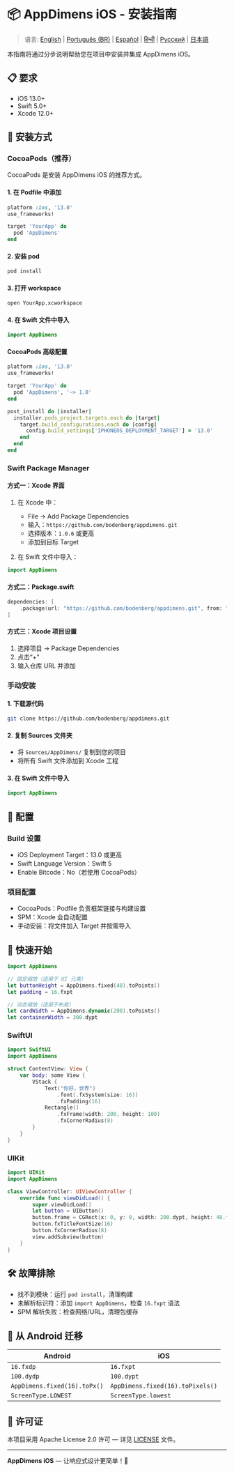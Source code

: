 # 📦 AppDimens iOS - 安装指南

> 语言: [English](../../../iOS/INSTALLATION.md) | [Português (BR)](../../pt-BR/iOS/INSTALLATION.md) | [Español](../../es/iOS/INSTALLATION.md) | [हिन्दी](../../hi/iOS/INSTALLATION.md) | [Русский](../../ru/iOS/INSTALLATION.md) | [日本語](../../ja/iOS/INSTALLATION.md)

本指南将通过分步说明帮助您在项目中安装并集成 AppDimens iOS。

## 📋 要求

- iOS 13.0+
- Swift 5.0+
- Xcode 12.0+

## 🚀 安装方式

### CocoaPods（推荐）

CocoaPods 是安装 AppDimens iOS 的推荐方式。

#### 1. 在 Podfile 中添加

```ruby
platform :ios, '13.0'
use_frameworks!

target 'YourApp' do
  pod 'AppDimens'
end
```

#### 2. 安装 pod

```bash
pod install
```

#### 3. 打开 workspace

```bash
open YourApp.xcworkspace
```

#### 4. 在 Swift 文件中导入

```swift
import AppDimens
```

#### CocoaPods 高级配置

```ruby
platform :ios, '13.0'
use_frameworks!

target 'YourApp' do
  pod 'AppDimens', '~> 1.0'
end

post_install do |installer|
  installer.pods_project.targets.each do |target|
    target.build_configurations.each do |config|
      config.build_settings['IPHONEOS_DEPLOYMENT_TARGET'] = '13.0'
    end
  end
end
```

### Swift Package Manager

#### 方式一：Xcode 界面

1. 在 Xcode 中：
   - File → Add Package Dependencies
   - 输入：`https://github.com/bodenberg/appdimens.git`
   - 选择版本：`1.0.6` 或更高
   - 添加到目标 Target

2. 在 Swift 文件中导入：
```swift
import AppDimens
```

#### 方式二：Package.swift

```swift
dependencies: [
    .package(url: "https://github.com/bodenberg/appdimens.git", from: "1.0.6")
]
```

#### 方式三：Xcode 项目设置

1. 选择项目 → Package Dependencies
2. 点击“+”
3. 输入仓库 URL 并添加

### 手动安装

#### 1. 下载源代码

```bash
git clone https://github.com/bodenberg/appdimens.git
```

#### 2. 复制 Sources 文件夹

- 将 `Sources/AppDimens/` 复制到您的项目
- 将所有 Swift 文件添加到 Xcode 工程

#### 3. 在 Swift 文件中导入

```swift
import AppDimens
```

## 🔧 配置

### Build 设置

- iOS Deployment Target：13.0 或更高
- Swift Language Version：Swift 5
- Enable Bitcode：No（若使用 CocoaPods）

### 项目配置

- CocoaPods：Podfile 负责框架链接与构建设置
- SPM：Xcode 会自动配置
- 手动安装：将文件加入 Target 并按需导入

## 🎯 快速开始

```swift
import AppDimens

// 固定缩放（适用于 UI 元素）
let buttonHeight = AppDimens.fixed(48).toPoints()
let padding = 16.fxpt

// 动态缩放（适用于布局）
let cardWidth = AppDimens.dynamic(200).toPoints()
let containerWidth = 300.dypt
```

### SwiftUI

```swift
import SwiftUI
import AppDimens

struct ContentView: View {
    var body: some View {
        VStack {
            Text("你好，世界")
                .font(.fxSystem(size: 16))
                .fxPadding(16)
            Rectangle()
                .fxFrame(width: 200, height: 100)
                .fxCornerRadius(8)
        }
    }
}
```

### UIKit

```swift
import UIKit
import AppDimens

class ViewController: UIViewController {
    override func viewDidLoad() {
        super.viewDidLoad()
        let button = UIButton()
        button.frame = CGRect(x: 0, y: 0, width: 200.dypt, height: 48.fxpt)
        button.fxTitleFontSize(16)
        button.fxCornerRadius(8)
        view.addSubview(button)
    }
}
```

## 🛠 故障排除

- 找不到模块：运行 `pod install`，清理构建
- 未解析标识符：添加 `import AppDimens`，检查 `16.fxpt` 语法
- SPM 解析失败：检查网络/URL，清理包缓存

## 🔄 从 Android 迁移

| Android | iOS |
|---------|-----|
| `16.fxdp` | `16.fxpt` |
| `100.dydp` | `100.dypt` |
| `AppDimens.fixed(16).toPx()` | `AppDimens.fixed(16).toPixels()` |
| `ScreenType.LOWEST` | `ScreenType.lowest` |

## 📄 许可证

本项目采用 Apache License 2.0 许可 — 详见 [LICENSE](LICENSE) 文件。

---

**AppDimens iOS** — 让响应式设计更简单！🚀
